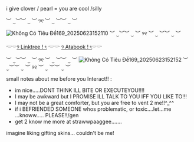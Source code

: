 i give clover / pearl = you are cool /silly

︶ ⏝︶︶ ⏝ ︶ ୨୧ ︶ ⏝ ︶︶ ⏝ ︶

![Không Có Tiêu Đề169_20250623152110](https://github.com/user-attachments/assets/ff9b279b-0466-4094-b343-98c978ebbd79)
︶ ⏝︶︶ ⏝ ︶ ୨୧ ︶ ⏝ ︶︶ ⏝ ︶

𓎢𓎠[୨ Linktree ! ৎ](https://linktr.ee/InkedWithAffection) 𓎢𓎡 [୨ Atabook ! ৎ](https://sweetmails.atabook.org)𓎠𓎡

︶ ⏝︶︶ ⏝ ︶ ୨୧ ︶ ⏝ ︶︶ ⏝ ︶
![Không Có Tiêu Đề169_20250623152152](https://github.com/user-attachments/assets/872e1903-76b4-417e-8ed9-843eec867631)
︶ ⏝︶︶ ⏝ ︶ ୨୧ ︶ ⏝ ︶︶ ⏝ ︶

small notes about me before you Interact!! :

- im nice.....DONT THINK ILL BITE OR EXECUTEYOU!!!!
- I may be awkward but I PROMISE ILL TALK TO YOU IFF YOU LIKE TO!!!
- I may not be a great comforter, but you are free to vent 2 me!!^_^^
- if i BEFRIENDED SOMEONE whos problematic, or toxic....let...me ...knoww..... PLEASE!!/gen
- get 2 know me more at strawwpaaggee.......

imagine liking gifting skins... couldn't be me!
